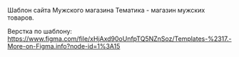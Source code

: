 Шаблон сайта Мужского магазина
Тематика - магазин мужских товаров.

Верстка по шаблону: https://www.figma.com/file/xHjAxd90oUnfpTQ5NZnSoz/Templates-%2317.-More-on-Figma.info?node-id=1%3A15
